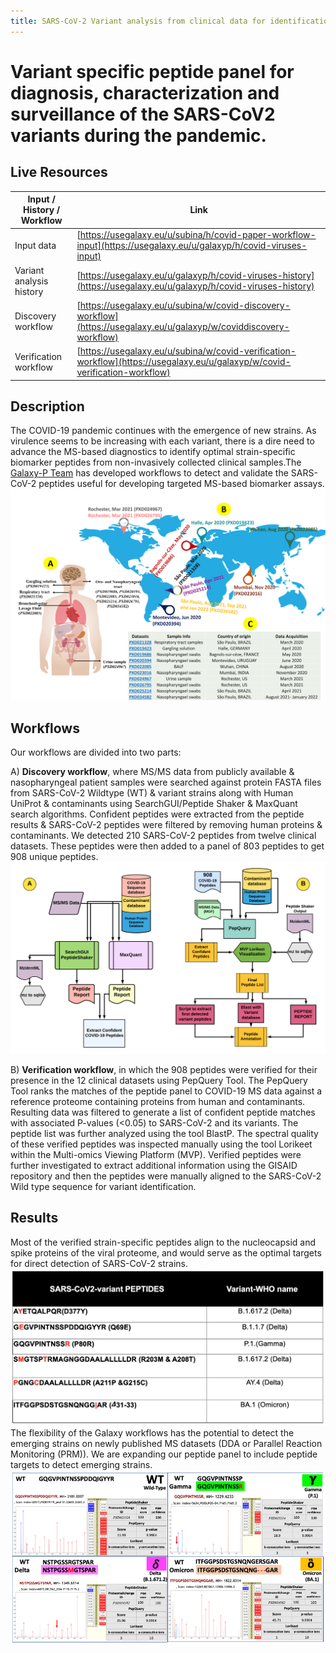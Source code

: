 ```yaml
---
title: SARS-CoV-2 Variant analysis from clinical data for identification and validation of peptides
---
```


# Variant specific peptide panel for diagnosis, characterization and surveillance of the SARS-CoV2 variants during the pandemic. 

## Live Resources

| Input / History / Workflow  | Link                                                        |
|--------------------------|-------------------------------------------------------------|
| Input data               | [https://usegalaxy.eu/u/subina/h/covid-paper-workflow-input](https://usegalaxy.eu/u/galaxyp/h/covid-viruses-input)  |
| Variant analysis history | [https://usegalaxy.eu/u/galaxyp/h/covid-viruses-history](https://usegalaxy.eu/u/galaxyp/h/covid-viruses-history) |
| Discovery workflow       | [https://usegalaxy.eu/u/subina/w/covid-discovery-workflow](https://usegalaxy.eu/u/galaxyp/w/coviddiscovery-workflow)    |
| Verification workflow    | [https://usegalaxy.eu/u/subina/w/covid-verification-workflow](https://usegalaxy.eu/u/galaxyp/w/covid-verification-workflow) |

## Description

The COVID-19 pandemic continues with the emergence of new strains. As virulence seems to be increasing with each variant, there is a dire need to advance the MS-based diagnostics to identify optimal strain-specific biomarker peptides from non-invasively collected clinical samples.The [Galaxy-P Team](http://galaxyp.org/) has developed workflows to detect and validate the SARS-CoV-2 peptides useful for developing targeted MS-based biomarker assays.
![](./../img/dataset-demographics.png)


## Workflows

Our workflows are divided into two parts:

A) **Discovery workflow**, where MS/MS data from publicly available & nasopharyngeal patient samples were searched against protein FASTA files from SARS-CoV-2 Wildtype (WT) & variant strains along with Human UniProt & contaminants using SearchGUI/Peptide Shaker & MaxQuant search algorithms. Confident peptides were extracted from the peptide results & SARS-CoV-2 peptides were filtered by removing human proteins & contaminants.
We detected 210 SARS-CoV-2 peptides from twelve clinical datasets. These peptides were then added to a panel of 803 peptides to get 908 unique peptides.
 ![](./../img/discovery-verification-workflow.png)
 
B) **Verification workflow**, in which the 908 peptides were verified for their presence in the 12 clinical datasets using PepQuery Tool. The PepQuery Tool ranks the matches of the peptide panel to COVID-19 MS data against a reference proteome containing proteins from human and contaminants. Resulting data was filtered to generate a list of confident peptide matches with associated P-values (<0.05) to SARS-CoV-2 and its variants.
The peptide list was further analyzed using the tool BlastP. The spectral quality of these verified peptides was inspected manually using the tool Lorikeet within the Multi-omics Viewing Platform (MVP). 
Verified peptides were further investigated to extract additional information using the GISAID repository and then the peptides were manually aligned to the SARS-CoV-2 Wild type sequence for variant identification.

## Results

Most of the verified strain-specific peptides align to the nucleocapsid and spike proteins of the viral proteome, and would serve as the optimal targets for direct detection of SARS-CoV-2 strains.
![](./../img/variant-who.png)
The flexibility of the Galaxy workflows has the potential to detect the emerging strains on newly published MS datasets (DDA or Parallel Reaction Monitoring (PRM)). We are expanding our peptide panel to include peptide targets to detect emerging strains.
![](./../img/lorikeet.png)




